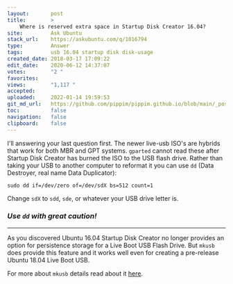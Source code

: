 ```yaml
---
layout:       post
title:        >
    Where is reserved extra space in Startup Disk Creator 16.04?
site:         Ask Ubuntu
stack_url:    https://askubuntu.com/q/1016794
type:         Answer
tags:         usb 16.04 startup disk disk-usage
created_date: 2018-03-17 17:09:22
edit_date:    2020-06-12 14:37:07
votes:        "2 "
favorites:    
views:        "1,117 "
accepted:     
uploaded:     2022-01-14 19:59:53
git_md_url:   https://github.com/pippim/pippim.github.io/blob/main/_posts/2018/2018-03-17-Where-is-reserved-extra-space-in-Startup-Disk-Creator-16.04^.md
toc:          false
navigation:   false
clipboard:    false
---
```


I'll answering your last question first. The newer live-usb ISO's are hybrids that work for both MBR and GPT systems. `gparted` cannot read these after Startup Disk Creator has burned the ISO to the USB flash drive. Rather than taking your USB to another computer to reformat it you can use `dd` (Data Destroyer, real name Data Duplicator):

``` 
sudo dd if=/dev/zero of=/dev/sdX bs=512 count=1

```

Change `sdX` to `sdd`, `sde`, or whatever your USB drive letter is. 

### *Use `dd` with great caution!*

----------


As you discovered Ubuntu 16.04 Startup Disk Creator no longer provides an option for persistence storage for a Live Boot USB Flash Drive. But `mkusb` does provide this feature and it works well even for creating a pre-release Ubuntu 18.04 Live Boot USB.

For more about `mkusb` details read about it [here][1].


  [1]: https://help.ubuntu.com/community/mkusb
